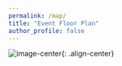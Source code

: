 ```yaml
---
permalink: /map/
title: "Event Floor Plan"
author_profile: false
---
```


![image-center](/assets/images/UNFmap2.png){: .align-center}
